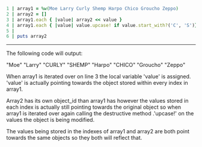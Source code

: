 ```ruby
1 | array1 = %w(Moe Larry Curly Shemp Harpo Chico Groucho Zeppo)
2 | array2 = []
3 | array1.each { |value| array2 << value }
4 | array1.each { |value| value.upcase! if value.start_with?('C', 'S')}
5 |
6 | puts array2
```
---
The following code will output:

"Moe"
"Larry"
"CURLY"
"SHEMP"
"Harpo"
"CHICO"
"Groucho"
"Zeppo"

When array1 is iterated over on line 3 the local variable 'value' is assigned.
'value' is actually pointing towards the object stored within every index in
array1.

Array2 has its own object_id than array1 has however the values stored in each
index is actually still pointing towards the original object so when array1 is
iterated over again calling the destructive method .'upcase!' on the values
the object is being modified.

The values being stored in the indexes of array1 and array2 are both point 
towards the same objects so they both will reflect that.
